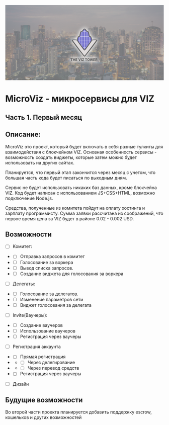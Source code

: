 ![](resources/baner/baner.png)
# MicroViz - микросервисы для VIZ
## Часть 1. Первый месяц
## Описание:
MicroViz это проект, который будет включать в себя разные тулкиты для взаимодействия с блокчейном VIZ.
Основная особенность сервисы - возможность создать виджеты, которые затем можно будет использовать на других сайтах.

Планируется, что первый этап закончится через месяц с учетом, что большая часть кода будет писаться по выходным дням.

Сервис не будет использовать никаких баз данных, кроме блокчейна VIZ. Код будет написан с использованием JS+CSS+HTML, возможно подключение Node.js.

Средства, полученные из комитета пойдут на оплату хостинга и зарплату программисту. Сумма заявки рассчитана из соображений, что первое время цена за VIZ будет в районе 0.02 - 0.002 USD.
## Возможности
- [ ] Комитет:
- - [ ] Отправка запросов в комитет
- - [ ] Голосование за воркера
- - [ ] Вывод списка запросов.
- - [ ] Создание виджета для голосования за воркера
- [ ] Делегаты:
- - [ ] Голосование за делегатов.
- - [ ] Изменение параметров сети
- - [ ] Виджет голосования за делегата
- [ ] Invite(Ваучеры):
- - [ ] Создание ваучеров
- - [ ] Использование ваучеров
- - [ ] Регистрация через ваучеры
- [ ] Регистрация аккаунта
- - [ ] Прямая регистрация
- - - [ ] Через делегирование
- - - [ ] Через перевод средств
- - [ ] Регистрация через ваучеры
- [ ] Дизайн

## Будущие возможности
Во второй части проекта планируется добавить поддержку escrow, кошельков и других возможностей
